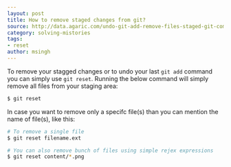 ```yaml
---
layout: post
title: How to remove staged changes from git?
source: http://data.agaric.com/undo-git-add-remove-files-staged-git-commit
category: solving-mistories
tags:
- reset
author: msingh
---
```

To remove your stagged changes or to undo your last `git add` command you can simply use `git reset`. Running the below command will simply remove all files from your staging area:

```bash
$ git reset
```

In case you want to remove only a specifc file(s) than you can mention the name of file(s), like this:

```bash
# To remove a single file
$ git reset filename.ext

# You can also remove bunch of files using simple rejex expressions
$ git reset content/*.png
```
